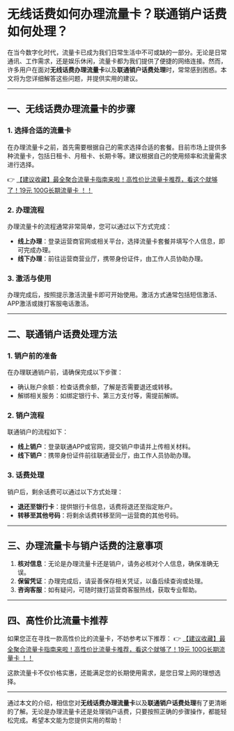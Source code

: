 # 无线话费如何办理流量卡？联通销户话费如何处理？

在当今数字化时代，流量卡已成为我们日常生活中不可或缺的一部分。无论是日常通讯、工作需求，还是娱乐休闲，流量卡都为我们提供了便捷的网络连接。然而，许多用户在面对**无线话费办理流量卡**以及**联通销户话费处理**时，常常感到困惑。本文将为您详细解答这些问题，并提供实用的建议。

---

## 一、无线话费办理流量卡的步骤

### 1. 选择合适的流量卡
在办理流量卡之前，首先需要根据自己的需求选择合适的套餐。目前市场上提供多种流量卡，包括日租卡、月租卡、长期卡等。建议根据自己的使用频率和流量需求进行选择。

👉 [【建议收藏】最全聚合流量卡指南来啦！高性价比流量卡推荐，看这个就够了！19元 100G长期流量卡 ！！](https://bit.ly/Liuliangka)

### 2. 办理流程
办理流量卡的流程通常非常简单，您可以通过以下方式完成：
- **线上办理**：登录运营商官网或相关平台，选择流量卡套餐并填写个人信息，即可完成办理。
- **线下办理**：前往运营商营业厅，携带身份证件，由工作人员协助办理。

### 3. 激活与使用
办理完成后，按照提示激活流量卡即可开始使用。激活方式通常包括短信激活、APP激活或拨打客服电话激活。

---

## 二、联通销户话费处理方法

### 1. 销户前的准备
在办理联通销户前，请确保完成以下步骤：
- 确认账户余额：检查话费余额，了解是否需要退还或转移。
- 解绑相关服务：如绑定银行卡、第三方支付等，需提前解绑。

### 2. 销户流程
联通销户的流程如下：
- **线上销户**：登录联通APP或官网，提交销户申请并上传相关材料。
- **线下销户**：携带身份证件前往联通营业厅，由工作人员协助办理。

### 3. 话费处理
销户后，剩余话费可以通过以下方式处理：
- **退还至银行卡**：提供银行卡信息，话费将退还至指定账户。
- **转移至其他号码**：将剩余话费转移至同一运营商的其他号码。

---

## 三、办理流量卡与销户话费的注意事项

1. **核对信息**：无论是办理流量卡还是销户，请务必核对个人信息，确保准确无误。
2. **保留凭证**：办理完成后，请妥善保存相关凭证，以备后续查询或处理。
3. **咨询客服**：如有疑问，可随时拨打运营商客服热线，获取专业帮助。

---

## 四、高性价比流量卡推荐

如果您正在寻找一款高性价比的流量卡，不妨参考以下推荐：
👉 [【建议收藏】最全聚合流量卡指南来啦！高性价比流量卡推荐，看这个就够了！19元 100G长期流量卡 ！！](https://bit.ly/Liuliangka)

这款流量卡不仅价格实惠，还能满足您的长期使用需求，是您日常上网的理想选择。

---

通过本文的介绍，相信您对**无线话费办理流量卡**以及**联通销户话费处理**有了更清晰的了解。无论是办理流量卡还是处理销户话费，只要按照正确的步骤操作，都能轻松完成。希望本文能为您提供实用的帮助！